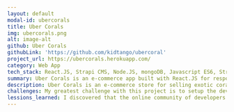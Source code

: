 ```yaml
---
layout: default
modal-id: ubercorals
title: Uber Corals
img: ubercorals.png
alt: image-alt
github: Uber Corals
githubLink: 'https://github.com/kidtango/ubercoral'
project_url: https://ubercorals.herokuapp.com/
category: Web App
tech_stack: React.JS, Strapi CMS, Node.JS, mongoDB, Javascript ES6, Stripe, Gestalt CSS UI, HTML5, CSS3,
summary: Uber Corals is an e-commerce app built with React.JS for responsive user interface and  Node.JS API/Strapi CMS for super fast & scalable backend.
description: Uber Corals is an e-commerce store for selling exotic corals and fish. My objective with this project is to learn and discover possible tools for developing small e-commerce web apps. My goal is to create an affordable e-commmerce solution for small business owners that are interested in reaching more clients through the online market. <br><br>The backend is powered by a content management system(CMS) called Strapi. <strong><a href="https://strapi.io/">Strapi.io</a></strong> is a modern headless CMS based on Node.JS. The CMS allows the site owner to create, update, and delete contents without relying on a technical expert that maybe cost prohabitive to retain on payroll. It also provides a nice GUI for content management.
challenges: My greatest challenge with this project is to setup the development enviroment for Strapi API, and have it plays nicely with the remote MongoDB hosted on mLab. That took a day of Googling and browsing through Stack Overflow to find the solutions.
lessions_learned: I discovered that the online community of developers around the world are my best resources. I ran into many technical challenges along the path, and couldn't possibly continue on with the project without answers from resources such as Stack Overflow and offical documenations.
---
```

